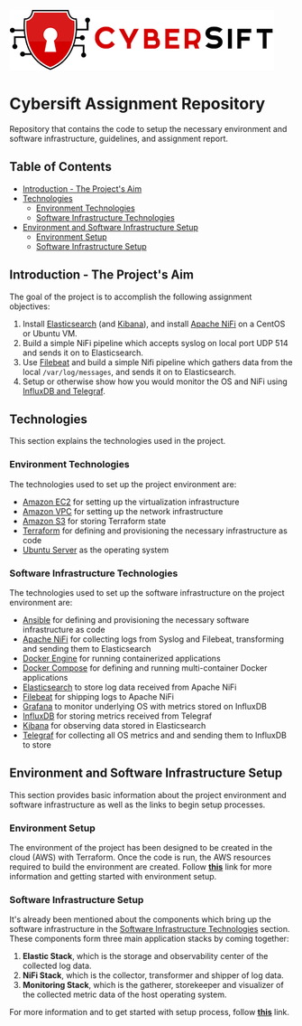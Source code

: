 ![cybersift-logo](./resources/images/cybersift-logo.png)

# Cybersift Assignment Repository

Repository that contains the code to setup the necessary environment and software infrastructure, guidelines, and assignment report.

## Table of Contents

- [Introduction - The Project's Aim](#introduction---the-projects-aim)
- [Technologies](#technologies)
  - [Environment Technologies](#environment-technologies)
  - [Software Infrastructure Technologies](#software-infrastructure-technologies)
- [Environment and Software Infrastructure Setup](#environment-and-software-infrastructure-setup)
  - [Environment Setup](#environment-setup)
  - [Software Infrastructure Setup](#software-infrastructure-setup)

## Introduction - The Project's Aim

The goal of the project is to accomplish the following assignment objectives:

1. Install [Elasticsearch](https://www.elastic.co/guide/en/elasticsearch/reference/current/getting-started.html) (and [Kibana](https://www.elastic.co/guide/en/kibana/current/get-started.html)), and install [Apache NiFi](https://nifi.apache.org/docs/nifi-docs/html/getting-started.html) on a CentOS or Ubuntu VM.
2. Build a simple NiFi pipeline which accepts syslog on local port UDP 514 and sends it on to Elasticsearch.
3. Use [Filebeat](https://www.elastic.co/guide/en/beats/filebeat/current/filebeat-installation-configuration.html) and build a simple Nifi pipeline which gathers data from the local `/var/log/messages`, and sends it on to Elasticsearch.
4. Setup or otherwise show how you would monitor the OS and NiFi using [InfluxDB and Telegraf](https://portal.influxdata.com/downloads/).

## Technologies

This section explains the technologies used in the project.

### Environment Technologies

The technologies used to set up the project environment are:

- [Amazon EC2](https://aws.amazon.com/ec2/) for setting up the virtualization infrastructure
- [Amazon VPC](https://docs.aws.amazon.com/vpc/latest/userguide/what-is-amazon-vpc.html) for setting up the network infrastructure
- [Amazon S3](https://aws.amazon.com/s3/) for storing Terraform state
- [Terraform](https://www.terraform.io/) for defining and provisioning the necessary infrastructure as code
- [Ubuntu Server](https://ubuntu.com/server) as the operating system

### Software Infrastructure Technologies

The technologies used to set up the software infrastructure on the project environment are:

- [Ansible](https://docs.ansible.com/ansible/latest/getting_started/index.html) for defining and provisioning the necessary software infrastructure as code
- [Apache NiFi](https://nifi.apache.org/docs/nifi-docs/html/getting-started.html) for collecting logs from Syslog and Filebeat, transforming and sending them to Elasticsearch
- [Docker Engine](https://docs.docker.com/engine/) for running containerized applications
- [Docker Compose](https://docs.docker.com/compose/) for defining and running multi-container Docker applications
- [Elasticsearch](https://www.elastic.co/guide/en/elasticsearch/reference/current/getting-started.html) to store log data received from Apache NiFi
- [Filebeat](https://www.elastic.co/guide/en/beats/filebeat/current/filebeat-overview.html) for shipping logs to Apache NiFi
- [Grafana](https://grafana.com/oss/grafana/) to monitor underlying OS with metrics stored on InfluxDB
- [InfluxDB](https://www.influxdata.com/products/influxdb/) for storing metrics received from Telegraf
- [Kibana](https://www.elastic.co/guide/en/kibana/current/get-started.html) for observing data stored in Elasticsearch
- [Telegraf](https://www.influxdata.com/time-series-platform/telegraf/) for collecting all OS metrics and and sending them to InfluxDB to store

## Environment and Software Infrastructure Setup

This section provides basic information about the project environment and software infrastructure as well as the links to begin setup processes.

### Environment Setup

The environment of the project has been designed to be created in the cloud (AWS) with Terraform. Once the code is run, the AWS resources required to build the environment are created. Follow [**this**](./infrastructure/terraform/aws/README.md) link for more information and getting started with environment setup.

### Software Infrastructure Setup

It's already been mentioned about the components which bring up the software infrastructure in the  [Software Infrastructure Technologies](#software-infrastructure-technologies) section. These components form three main application stacks by coming together:

1. **Elastic Stack**, which is the storage and observability center of the collected log data.
2. **NiFi Stack**, which is the collector, transformer and shipper of log data.
3. **Monitoring Stack**, which is the gatherer, storekeeper and visualizer of the collected metric data of the host operating system.

For more information and to get started with setup process, follow [**this**](./infrastructure/ansible/README.md) link.
